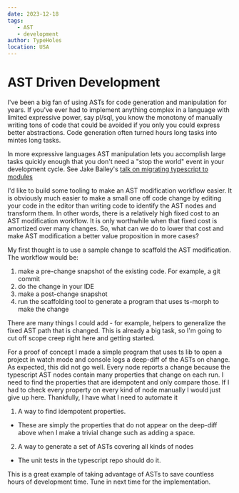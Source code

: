 ```yaml
---
date: 2023-12-18
tags:
   - AST
   - development
author: TypeHoles
location: USA
---
```


# AST Driven Development

I've been a big fan of using ASTs for code generation and manipulation for years.  If you've ever had to implement anything complex in a language with limited expressive power, say pl/sql, you know the monotony of manually writing tons of code that could be avoided if you only you could express better abstractions. Code generation often turned hours long tasks into mintes long tasks.

In more expressive languages AST manipulation lets you accomplish large tasks quickly enough that you don't need a "stop the world" event in your development cycle.  See Jake Bailey's [talk on migrating typescript to modules](https://portal.gitnation.org/contents/migrating-typescript-to-modules-the-fine-details)

I'd like to build some tooling to make an AST modification workflow easier. It is obviously much easier to make a small one off code change by editing your code in the editor than writing code to identify the AST nodes and transform them. In other words, there is a relatively high fixed cost to an AST modification workflow. It is only worthwhile when that fixed cost is amortized over many changes.  So, what can we do to lower that cost and make AST modification a better value proposition in more cases?

My first thought is to use a sample change to scaffold the AST modification.  The workflow would be:

1. make a pre-change snapshot of the existing code. For example, a git commit
2. do the change in your IDE
3. make a post-change snapshot
4. run the scaffolding tool to generate a program that uses ts-morph to make the change

There are many things I could add - for example, helpers to generalize the fixed AST path that is changed. This is already a big task, so I'm going to cut off scope creep right here and getting started.

For a proof of concept I made a simple program that uses ts lib to open a project in watch mode and console logs a deep-diff of the ASTs on change.  As expected, this did not go well.  Every node reports a change because the typescript AST nodes contain many properties that change on each run. I need to find the properties that are idempotent and only compare those.  If I had to check every property on every kind of node manually I would just give up here.  Thankfully, I have what I need to automate it

1. A way to find idempotent properties. 
  * These are simply the properties that do not appear on the deep-diff above when I make a trivial change such as adding a space.
2. A way to generate a set of ASTs covering all kinds of nodes
  * The unit tests in the typescript repo should do it.

This is a great example of taking advantage of ASTs to save countless hours of development time.  Tune in next time for the implementation.
